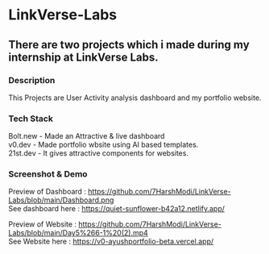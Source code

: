 # LinkVerse-Labs
## There are two projects which i made during my internship at LinkVerse Labs.
### Description
This Projects are User Activity analysis dashboard and my portfolio website.

### Tech Stack
Bolt.new - Made an Attractive & live dashboard <br>
v0.dev - Made portfolio wbsite using AI based templates. <br>
21st.dev - It gives attractive components for websites.

### Screenshot & Demo
Preview of Dashboard : https://github.com/7HarshModi/LinkVerse-Labs/blob/main/Dashboard.png <br>
See dashboard here : https://quiet-sunflower-b42a12.netlify.app/ <br>

Preview of Website : https://github.com/7HarshModi/LinkVerse-Labs/blob/main/Day5%266-1%20(2).mp4 <br>
See Website here : https://v0-ayushportfolio-beta.vercel.app/

